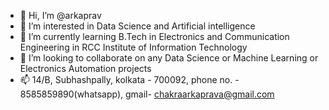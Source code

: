 - 👋 Hi, I’m @arkaprav
- 👀 I’m interested in Data Science and Artificial intelligence
- 🌱 I’m currently learning B.Tech in Electronics and Communication Engineering in RCC Institute of Information Technology
- 💞️ I’m looking to collaborate on any Data Science or Machine Learning or Electronics Automation projects
- 📫 14/B, Subhashpally, kolkata - 700092, phone no. - 8585859890(whatsapp), gmail- chakraarkaprava@gmail.com

<!---
arkaprav/arkaprav is a ✨ special ✨ repository because its `README.md` (this file) appears on your GitHub profile.
You can click the Preview link to take a look at your changes.
--->
